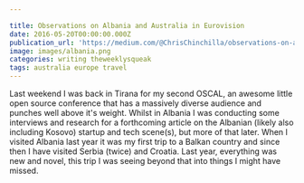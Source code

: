 ```yaml
---

title: Observations on Albania and Australia in Eurovision
date: 2016-05-20T00:00:00.000Z
publication_url: 'https://medium.com/@ChrisChinchilla/observations-on-albania-and-australia-in-eurovision-b09be9e1c9b9#.pgltgcs8z'
image: images/albania.png
categories: writing theweeklysqueak
tags: australia europe travel
---
```


Last weekend I was back in Tirana for my second OSCAL, an awesome little open source conference that has a massively diverse audience and punches well above it's weight. Whilst in Albania I was conducting some interviews and research for a forthcoming article on the Albanian (likely also including Kosovo) startup and tech scene(s), but more of that later. When I visited Albania last year it was my first trip to a Balkan country and since then I have visited Serbia (twice) and Croatia. Last year, everything was new and novel, this trip I was seeing beyond that into things I might have missed.
